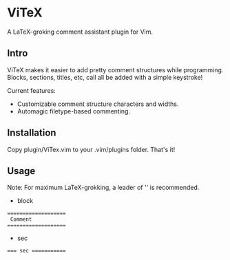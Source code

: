 ViTeX
=====

A LaTeX-groking comment assistant plugin for Vim.

Intro
-----

ViTeX makes it easier to add pretty comment structures while programming. 
Blocks, sections, titles, etc, call all be added with a simple keystroke!

Current features:
  * Customizable comment structure characters and widths.
  * Automagic filetype-based commenting.

Installation
------------

Copy plugin/ViTex.vim to your .vim/plugins folder. That's it!

Usage
-----

Note: For maximum LaTeX-grokking, a leader of '\' is recommended.

  * <Leader>block
```
===================
 Comment
===================
```

  * <Leader>sec
```
=== sec ===========
```
